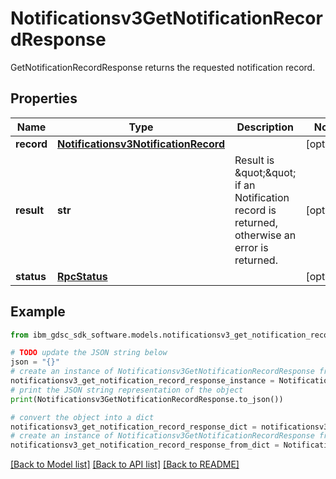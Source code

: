 # Notificationsv3GetNotificationRecordResponse

GetNotificationRecordResponse returns the requested notification record.

## Properties

Name | Type | Description | Notes
------------ | ------------- | ------------- | -------------
**record** | [**Notificationsv3NotificationRecord**](Notificationsv3NotificationRecord.md) |  | [optional] 
**result** | **str** | Result is \&quot;\&quot; if an Notification record is returned, otherwise an error is returned. | [optional] 
**status** | [**RpcStatus**](RpcStatus.md) |  | [optional] 

## Example

```python
from ibm_gdsc_sdk_software.models.notificationsv3_get_notification_record_response import Notificationsv3GetNotificationRecordResponse

# TODO update the JSON string below
json = "{}"
# create an instance of Notificationsv3GetNotificationRecordResponse from a JSON string
notificationsv3_get_notification_record_response_instance = Notificationsv3GetNotificationRecordResponse.from_json(json)
# print the JSON string representation of the object
print(Notificationsv3GetNotificationRecordResponse.to_json())

# convert the object into a dict
notificationsv3_get_notification_record_response_dict = notificationsv3_get_notification_record_response_instance.to_dict()
# create an instance of Notificationsv3GetNotificationRecordResponse from a dict
notificationsv3_get_notification_record_response_from_dict = Notificationsv3GetNotificationRecordResponse.from_dict(notificationsv3_get_notification_record_response_dict)
```
[[Back to Model list]](../README.md#documentation-for-models) [[Back to API list]](../README.md#documentation-for-api-endpoints) [[Back to README]](../README.md)


